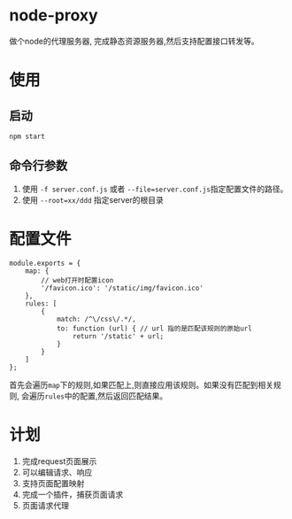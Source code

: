 # node-proxy
做个node的代理服务器, 完成静态资源服务器,然后支持配置接口转发等。

# 使用
## 启动
```
npm start
```
## 命令行参数
1. 使用 `-f server.conf.js` 或者 `--file=server.conf.js`指定配置文件的路径。
2. 使用 `--root=xx/ddd` 指定server的根目录

# 配置文件

```
module.exports = {
    map: {
        // web打开时配置icon
        '/favicon.ico': '/static/img/favicon.ico'
    },
    rules: [
        {
            match: /^\/css\/.*/,
            to: function (url) { // url 指的是匹配该规则的原始url
                return '/static' + url;
            }
        }
    ]
};
```

首先会遍历`map`下的规则,如果匹配上,则直接应用该规则。如果没有匹配到相关规则,
会遍历`rules`中的配置,然后返回匹配结果。

# 计划
1. 完成request页面展示
2. 可以编辑请求、响应
3. 支持页面配置映射
4. 完成一个插件，捕获页面请求
5. 页面请求代理
